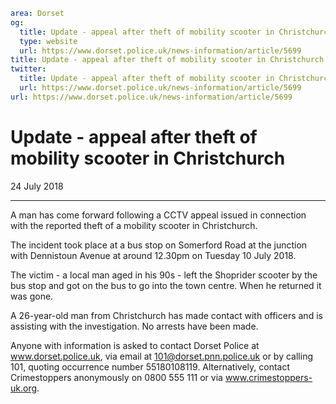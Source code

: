 ```yaml
area: Dorset
og:
  title: Update - appeal after theft of mobility scooter in Christchurch
  type: website
  url: https://www.dorset.police.uk/news-information/article/5699
title: Update - appeal after theft of mobility scooter in Christchurch |
twitter:
  title: Update - appeal after theft of mobility scooter in Christchurch
  url: https://www.dorset.police.uk/news-information/article/5699
url: https://www.dorset.police.uk/news-information/article/5699
```

# Update - appeal after theft of mobility scooter in Christchurch

24 July 2018

* * *

A man has come forward following a CCTV appeal issued in connection with the reported theft of a mobility scooter in Christchurch.

The incident took place at a bus stop on Somerford Road at the junction with Dennistoun Avenue at around 12.30pm on Tuesday 10 July 2018.

The victim - a local man aged in his 90s - left the Shoprider scooter by the bus stop and got on the bus to go into the town centre. When he returned it was gone.

A 26-year-old man from Christchurch has made contact with officers and is assisting with the investigation. No arrests have been made.

Anyone with information is asked to contact Dorset Police at www.dorset.police.uk, via email at 101@dorset.pnn.police.uk or by calling 101, quoting occurrence number 55180108119. Alternatively, contact Crimestoppers anonymously on 0800 555 111 or via www.crimestoppers-uk.org.
